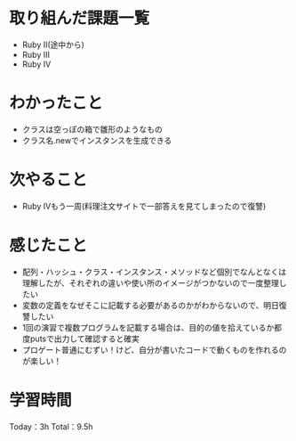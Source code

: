# 取り組んだ課題一覧
- Ruby II(途中から)
- Ruby Ⅲ
- Ruby Ⅳ

# わかったこと
- クラスは空っぽの箱で雛形のようなもの
- クラス名.newでインスタンスを生成できる

# 次やること
- Ruby Ⅳもう一周(料理注文サイトで一部答えを見てしまったので復讐)

# 感じたこと
- 配列・ハッシュ・クラス・インスタンス・メソッドなど個別でなんとなくは理解したが、それぞれの違いや使い所のイメージがつかないので一度整理したい
- 変数の定義をなぜそこに記載する必要があるのかがわからないので、明日復讐したい
- 1回の演習で複数プログラムを記載する場合は、目的の値を拾えているか都度putsで出力して確認すると確実
- プロゲート普通にむずい！けど、自分が書いたコードで動くものを作れるのが楽しい！

# 学習時間
Today：3h Total：9.5h
